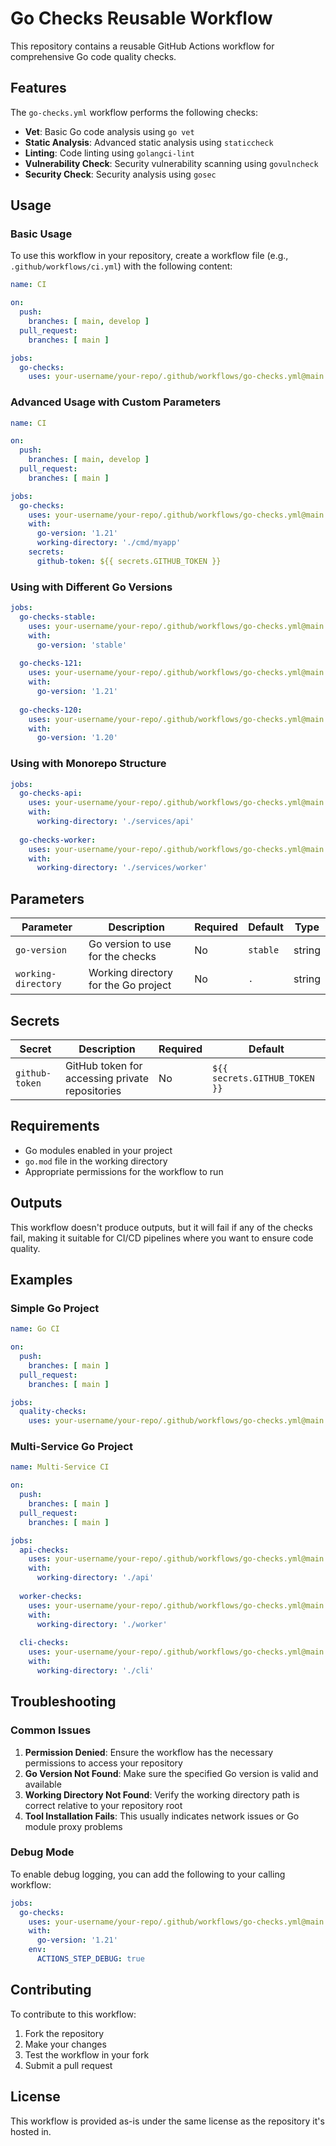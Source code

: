 # Go Checks Reusable Workflow

This repository contains a reusable GitHub Actions workflow for comprehensive Go code quality checks.

## Features

The `go-checks.yml` workflow performs the following checks:

- **Vet**: Basic Go code analysis using `go vet`
- **Static Analysis**: Advanced static analysis using `staticcheck`
- **Linting**: Code linting using `golangci-lint`
- **Vulnerability Check**: Security vulnerability scanning using `govulncheck`
- **Security Check**: Security analysis using `gosec`

## Usage

### Basic Usage

To use this workflow in your repository, create a workflow file (e.g., `.github/workflows/ci.yml`) with the following content:

```yaml
name: CI

on:
  push:
    branches: [ main, develop ]
  pull_request:
    branches: [ main ]

jobs:
  go-checks:
    uses: your-username/your-repo/.github/workflows/go-checks.yml@main
```

### Advanced Usage with Custom Parameters

```yaml
name: CI

on:
  push:
    branches: [ main, develop ]
  pull_request:
    branches: [ main ]

jobs:
  go-checks:
    uses: your-username/your-repo/.github/workflows/go-checks.yml@main
    with:
      go-version: '1.21'
      working-directory: './cmd/myapp'
    secrets:
      github-token: ${{ secrets.GITHUB_TOKEN }}
```

### Using with Different Go Versions

```yaml
jobs:
  go-checks-stable:
    uses: your-username/your-repo/.github/workflows/go-checks.yml@main
    with:
      go-version: 'stable'
      
  go-checks-121:
    uses: your-username/your-repo/.github/workflows/go-checks.yml@main
    with:
      go-version: '1.21'
      
  go-checks-120:
    uses: your-username/your-repo/.github/workflows/go-checks.yml@main
    with:
      go-version: '1.20'
```

### Using with Monorepo Structure

```yaml
jobs:
  go-checks-api:
    uses: your-username/your-repo/.github/workflows/go-checks.yml@main
    with:
      working-directory: './services/api'
      
  go-checks-worker:
    uses: your-username/your-repo/.github/workflows/go-checks.yml@main
    with:
      working-directory: './services/worker'
```

## Parameters

| Parameter | Description | Required | Default | Type |
|-----------|-------------|----------|---------|------|
| `go-version` | Go version to use for the checks | No | `stable` | string |
| `working-directory` | Working directory for the Go project | No | `.` | string |

## Secrets

| Secret | Description | Required | Default |
|--------|-------------|----------|---------|
| `github-token` | GitHub token for accessing private repositories | No | `${{ secrets.GITHUB_TOKEN }}` |

## Requirements

- Go modules enabled in your project
- `go.mod` file in the working directory
- Appropriate permissions for the workflow to run

## Outputs

This workflow doesn't produce outputs, but it will fail if any of the checks fail, making it suitable for CI/CD pipelines where you want to ensure code quality.

## Examples

### Simple Go Project

```yaml
name: Go CI

on:
  push:
    branches: [ main ]
  pull_request:
    branches: [ main ]

jobs:
  quality-checks:
    uses: your-username/your-repo/.github/workflows/go-checks.yml@main
```

### Multi-Service Go Project

```yaml
name: Multi-Service CI

on:
  push:
    branches: [ main ]
  pull_request:
    branches: [ main ]

jobs:
  api-checks:
    uses: your-username/your-repo/.github/workflows/go-checks.yml@main
    with:
      working-directory: './api'
      
  worker-checks:
    uses: your-username/your-repo/.github/workflows/go-checks.yml@main
    with:
      working-directory: './worker'
      
  cli-checks:
    uses: your-username/your-repo/.github/workflows/go-checks.yml@main
    with:
      working-directory: './cli'
```

## Troubleshooting

### Common Issues

1. **Permission Denied**: Ensure the workflow has the necessary permissions to access your repository
2. **Go Version Not Found**: Make sure the specified Go version is valid and available
3. **Working Directory Not Found**: Verify the working directory path is correct relative to your repository root
4. **Tool Installation Fails**: This usually indicates network issues or Go module proxy problems

### Debug Mode

To enable debug logging, you can add the following to your calling workflow:

```yaml
jobs:
  go-checks:
    uses: your-username/your-repo/.github/workflows/go-checks.yml@main
    with:
      go-version: '1.21'
    env:
      ACTIONS_STEP_DEBUG: true
```

## Contributing

To contribute to this workflow:

1. Fork the repository
2. Make your changes
3. Test the workflow in your fork
4. Submit a pull request

## License

This workflow is provided as-is under the same license as the repository it's hosted in.